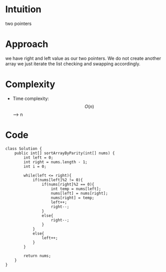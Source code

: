 # Intuition
two pointers

# Approach
we have right and left value as our two pointers. We do not create another array we just iterate the list checking and swapping accordingly.

# Complexity
- Time complexity:$$O(n)$$ --> n


# Code
```
class Solution {
    public int[] sortArrayByParity(int[] nums) {
        int left = 0;
        int right = nums.length - 1;
        int i = 0;

        while(left <= right){
            if(nums[left]%2 != 0){
                if(nums[right]%2 == 0){
                    int temp = nums[left];
                    nums[left] = nums[right];
                    nums[right] = temp;
                    left++;
                    right--;
                }
                else{
                    right--;
                }                
            }
            else{
                left++;
            }
        }
        
        return nums;
    }
}
```